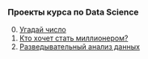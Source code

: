 ### Проекты курса по Data Science

0. [Угадай число](project%2000%20-%20github/)
1. [Кто хочет стать миллионером?](project%2001%20-%20millionaire/)
2. [Разведывательный анализ данных](project%2002%20-%20EDA/)
